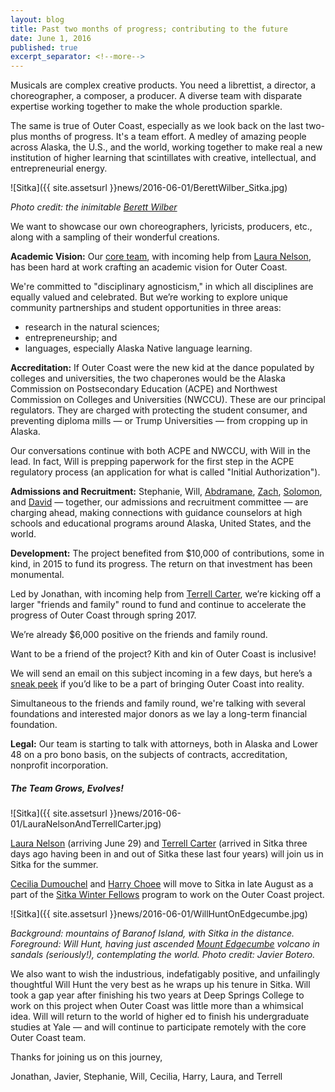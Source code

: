 ```yaml
---
layout: blog
title: Past two months of progress; contributing to the future
date: June 1, 2016
published: true
excerpt_separator: <!--more-->
---
```


Musicals are complex creative products. You need a librettist, a director, a choreographer, a composer, a producer. A diverse team with disparate expertise working together to make the whole production sparkle.

The same is true of Outer Coast, especially as we look back on the last two-plus months of progress. It's a team effort. A medley of amazing people across Alaska, the U.S., and the world, working together to make real a new institution of higher learning that scintillates with creative, intellectual, and entrepreneurial energy.

![Sitka]({{ site.assetsurl }}news/2016-06-01/BerettWilber_Sitka.jpg)

_Photo credit: the inimitable [Berett Wilber](http://www.berettwilber.com)_

We want to showcase our own choreographers, lyricists, producers, etc., along with a sampling of their wonderful creations.

<!--more-->

**Academic Vision:** Our [core team](http://outercoast.org/team.html), with incoming help from [Laura Nelson](http://outercoast.org/team.html#laura-nelson), has been hard at work crafting an academic vision for Outer Coast.

We're committed to "disciplinary agnosticism," in which all disciplines are equally valued and celebrated. But we’re working to explore unique community partnerships and student opportunities in three areas:

- research in the natural sciences;
- entrepreneurship; and
- languages, especially Alaska Native language learning.

**Accreditation:** If Outer Coast were the new kid at the dance populated by colleges and universities, the two chaperones would be the Alaska Commission on Postsecondary Education (ACPE) and Northwest Commission on Colleges and Universities (NWCCU). These are our principal regulators. They are charged with protecting the student consumer, and preventing diploma mills — or Trump Universities — from cropping up in Alaska.

Our conversations continue with both ACPE and NWCCU, with Will in the lead. In fact, Will is prepping paperwork for the first step in the ACPE regulatory process (an application for what is called "Initial Authorization").

**Admissions and Recruitment:** Stephanie, Will, [Abdramane](http://outercoast.org/team.html#abdramane-diabate), [Zach](http://outercoast.org/team.html#zach-robinson), [Solomon](http://outercoast.org/team.html#solomon-endlich), and [David](http://outercoast.org/team.html#david-russell-jenson) — together, our admissions and recruitment committee — are charging ahead, making connections with guidance counselors at high schools and educational programs around Alaska, United States, and the world.

**Development:** The project benefited from $10,000 of contributions, some in kind, in 2015 to fund its progress. The return on that investment has been monumental.

Led by Jonathan, with incoming help from [Terrell Carter](http://outercoast.org/team.html#terrell-carter), we’re kicking off a larger "friends and family" round to fund and continue to accelerate the progress of Outer Coast through spring 2017.

We’re already $6,000 positive on the friends and family round.

Want to be a friend of the project? Kith and kin of Outer Coast is inclusive!

We will send an email on this subject incoming in a few days, but here’s a [sneak peek](http://outercoast.org/contribute/) if you’d like to be a part of bringing Outer Coast into reality.

Simultaneous to the friends and family round, we're talking with several foundations and interested major donors as we lay a long-term financial foundation.

**Legal:** Our team is starting to talk with attorneys, both in Alaska and Lower 48 on a pro bono basis,  on the subjects of contracts, accreditation, nonprofit incorporation.

##### The Team Grows, Evolves!

![Sitka]({{ site.assetsurl }}news/2016-06-01/LauraNelsonAndTerrellCarter.jpg)

[Laura Nelson](http://outercoast.org/team.html#laura-nelson) (arriving June 29) and [Terrell Carter](http://outercoast.org/team.html#terrell-carter) (arrived in Sitka three days ago having been in and out of Sitka these last four years) will join us in Sitka for the summer.

[Cecilia Dumouchel](http://outercoast.org/team.html#cecilia-dumouchel) and [Harry Choee](http://outercoast.org/team.html#harry-choee) will move to Sitka in late August as a part of the [Sitka Winter Fellows](http://summerinsitka.com/winter-fellowships.html) program to work on the Outer Coast project.

![Sitka]({{ site.assetsurl }}news/2016-06-01/WillHuntOnEdgecumbe.jpg)

_Background: mountains of Baranof Island, with Sitka in the distance. Foreground: Will Hunt, having just ascended [Mount Edgecumbe](https://upload.wikimedia.org/wikipedia/commons/3/34/EdgecumbeSitka.jpg) volcano in sandals (seriously!), contemplating the world. Photo credit: Javier Botero._

We also want to wish the industrious, indefatigably positive, and unfailingly thoughtful Will Hunt the very best as he wraps up his tenure in Sitka. Will took a gap year after finishing his two years at Deep Springs College to work on this project when Outer Coast was little more than a whimsical idea. Will will return to the world of higher ed to finish his undergraduate studies at Yale — and will continue to participate remotely with the core Outer Coast team.

Thanks for joining us on this journey,

Jonathan, Javier, Stephanie, Will, Cecilia, Harry, Laura, and Terrell
